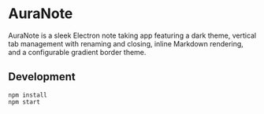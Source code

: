 # AuraNote

AuraNote is a sleek Electron note taking app featuring a dark theme, vertical tab management with renaming and closing, inline Markdown rendering, and a configurable gradient border theme.

## Development

```
npm install
npm start
```
